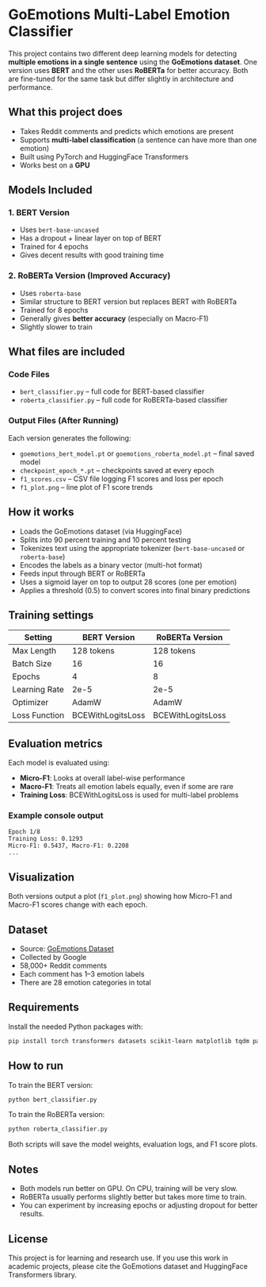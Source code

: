 # GoEmotions Multi-Label Emotion Classifier

This project contains two different deep learning models for detecting **multiple emotions in a single sentence** using the **GoEmotions dataset**. One version uses **BERT** and the other uses **RoBERTa** for better accuracy. Both are fine-tuned for the same task but differ slightly in architecture and performance.

## What this project does

* Takes Reddit comments and predicts which emotions are present
* Supports **multi-label classification** (a sentence can have more than one emotion)
* Built using PyTorch and HuggingFace Transformers
* Works best on a **GPU**

## Models Included

### 1. BERT Version

* Uses `bert-base-uncased`
* Has a dropout + linear layer on top of BERT
* Trained for 4 epochs
* Gives decent results with good training time

### 2. RoBERTa Version (Improved Accuracy)

* Uses `roberta-base`
* Similar structure to BERT version but replaces BERT with RoBERTa
* Trained for 8 epochs
* Generally gives **better accuracy** (especially on Macro-F1)
* Slightly slower to train

## What files are included

### Code Files

* `bert_classifier.py` – full code for BERT-based classifier
* `roberta_classifier.py` – full code for RoBERTa-based classifier

### Output Files (After Running)

Each version generates the following:

* `goemotions_bert_model.pt` or `goemotions_roberta_model.pt` – final saved model
* `checkpoint_epoch_*.pt` – checkpoints saved at every epoch
* `f1_scores.csv` – CSV file logging F1 scores and loss per epoch
* `f1_plot.png` – line plot of F1 score trends

## How it works

* Loads the GoEmotions dataset (via HuggingFace)
* Splits into 90 percent training and 10 percent testing
* Tokenizes text using the appropriate tokenizer (`bert-base-uncased` or `roberta-base`)
* Encodes the labels as a binary vector (multi-hot format)
* Feeds input through BERT or RoBERTa
* Uses a sigmoid layer on top to output 28 scores (one per emotion)
* Applies a threshold (0.5) to convert scores into final binary predictions

## Training settings

| Setting       | BERT Version      | RoBERTa Version   |
| ------------- | ----------------- | ----------------- |
| Max Length    | 128 tokens        | 128 tokens        |
| Batch Size    | 16                | 16                |
| Epochs        | 4                 | 8                 |
| Learning Rate | 2e-5              | 2e-5              |
| Optimizer     | AdamW             | AdamW             |
| Loss Function | BCEWithLogitsLoss | BCEWithLogitsLoss |

## Evaluation metrics

Each model is evaluated using:

* **Micro-F1**: Looks at overall label-wise performance
* **Macro-F1**: Treats all emotion labels equally, even if some are rare
* **Training Loss**: BCEWithLogitsLoss is used for multi-label problems

### Example console output

```
Epoch 1/8
Training Loss: 0.1293
Micro-F1: 0.5437, Macro-F1: 0.2208
...
```

## Visualization

Both versions output a plot (`f1_plot.png`) showing how Micro-F1 and Macro-F1 scores change with each epoch.

## Dataset

* Source: [GoEmotions Dataset](https://huggingface.co/datasets/go_emotions)
* Collected by Google
* 58,000+ Reddit comments
* Each comment has 1–3 emotion labels
* There are 28 emotion categories in total

## Requirements

Install the needed Python packages with:

```bash
pip install torch transformers datasets scikit-learn matplotlib tqdm pandas
```

## How to run

To train the BERT version:

```bash
python bert_classifier.py
```

To train the RoBERTa version:

```bash
python roberta_classifier.py
```

Both scripts will save the model weights, evaluation logs, and F1 score plots.

## Notes

* Both models run better on GPU. On CPU, training will be very slow.
* RoBERTa usually performs slightly better but takes more time to train.
* You can experiment by increasing epochs or adjusting dropout for better results.

## License

This project is for learning and research use. If you use this work in academic projects, please cite the GoEmotions dataset and HuggingFace Transformers library.
